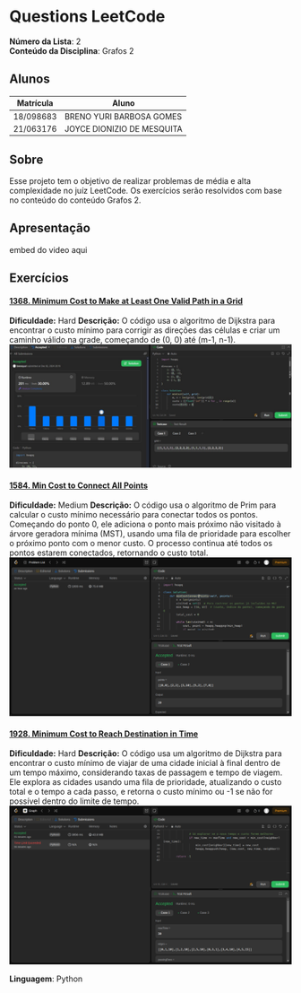 # Questions LeetCode

**Número da Lista**: 2<br>
**Conteúdo da Disciplina**: Grafos 2<br>

## Alunos
|Matrícula | Aluno |
| -- | -- |
| 18/098683  |  BRENO YURI BARBOSA GOMES |
| 21/063176  |  JOYCE DIONIZIO DE MESQUITA |

## Sobre 
Esse projeto tem o objetivo de realizar problemas de média e alta complexidade no juíz LeetCode. Os exercícios serão resolvidos com base no conteúdo do conteúdo Grafos 2.

## Apresentação
embed do video aqui

## Exercícios

#### [1368. Minimum Cost to Make at Least One Valid Path in a Grid](https://leetcode.com/problems/minimum-cost-to-make-at-least-one-valid-path-in-a-grid/description/)
**Dificuldade:** Hard
**Descrição:** O código usa o algoritmo de Dijkstra para encontrar o custo mínimo para corrigir as direções das células e criar um caminho válido na grade, começando de (0, 0) até (m-1, n-1).
![Imagem](assets/img/1368_submission.jpeg)

#### [1584. Min Cost to Connect All Points](https://leetcode.com/problems/min-cost-to-connect-all-points/description/)
**Dificuldade:** Medium
**Descrição:** O código usa o algoritmo de Prim para calcular o custo mínimo necessário para conectar todos os pontos. Começando do ponto 0, ele adiciona o ponto mais próximo não visitado à árvore geradora mínima (MST), usando uma fila de prioridade para escolher o próximo ponto com o menor custo. O processo continua até todos os pontos estarem conectados, retornando o custo total.
![Imagem](assets/img/1584_submission.png)

#### [1928. Minimum Cost to Reach Destination in Time](https://leetcode.com/problems/minimum-cost-to-reach-destination-in-time/description/?envType=problem-list-v2&envId=graph&difficulty=HARD)
**Dificuldade:** Hard
**Descrição:** O código usa um algoritmo de Dijkstra para encontrar o custo mínimo de viajar de uma cidade inicial à final dentro de um tempo máximo, considerando taxas de passagem e tempo de viagem. Ele explora as cidades usando uma fila de prioridade, atualizando o custo total e o tempo a cada passo, e retorna o custo mínimo ou -1 se não for possível dentro do limite de tempo.
![Imagem](assets/img/1928_submission.png)


**Linguagem**: Python<br>
